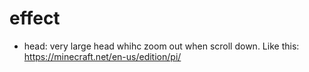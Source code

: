 # effect
* head: very large head whihc zoom out when scroll down. Like this:
    https://minecraft.net/en-us/edition/pi/

